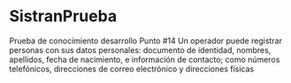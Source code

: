 # SistranPrueba
Prueba de conocimiento desarrollo Punto #14 Un operador puede registrar personas con sus datos personales: documento de identidad, nombres, apellidos, fecha de nacimiento, e información de contacto; como números telefónicos, direcciones de correo electrónico y direcciones físicas
